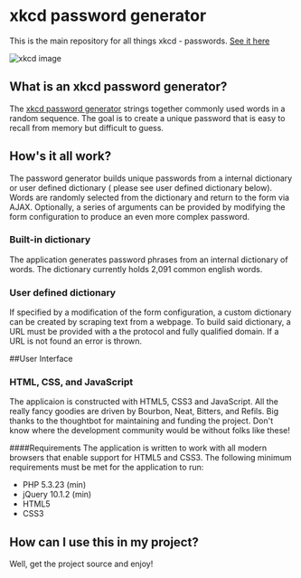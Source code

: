 # xkcd password generator
This is the main repository for all things xkcd - passwords. [See it here](http://p2.harrisondestefano.com)

![xkcd image](https://raw.githubusercontent.com/harrisonde/xkcd-password-generator/master/images/comic.png "xkcd")

## What is an xkcd password generator?
The [xkcd password generator](http://xkcd.com/936/) strings together commonly used words in a random sequence. The goal is to create a unique password that is easy to recall from memory but difficult to guess.

## How's it all work?
The password generator builds unique passwords from a internal dictionary or user defined dictionary ( please see user defined dictionary below). Words are randomly selected from the dictionary and return to the form via AJAX. Optionally, a series of arguments can be provided by modifying the form configuration to produce an even more complex password.

### Built-in dictionary
The application generates password phrases from an internal dictionary of words. The dictionary currently holds 2,091 common english words.

### User defined dictionary
If specified by a modification of the form configuration, a custom dictionary can be created by scraping text from a webpage. To build said dictionary, a URL must be provided with a the protocol and fully qualified domain. If  a URL is not found an error is thrown.

##User Interface
### HTML, CSS, and JavaScript
The applicaion is constructed with HTML5, CSS3 and JavaScript. All the really fancy goodies are driven by Bourbon, Neat, Bitters, and Refils. Big thanks to the thoughtbot for maintaining and funding the project. Don't know where the development community would be without folks like these!

####Requirements
The application is written to work with all modern browsers that enable support for HTML5 and CSS3. The following minimum requirements must be met for the application to run:

* PHP 5.3.23 (min)
* jQuery 10.1.2 (min)
* HTML5
* CSS3

## How can I use this in my project?
Well, get the project source and enjoy!

